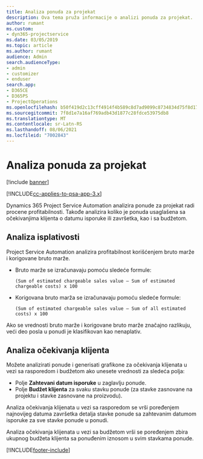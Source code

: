 ```yaml
---
title: Analiza ponuda za projekat
description: Ova tema pruža informacije o analizi ponuda za projekat.
author: rumant
ms.custom:
- dyn365-projectservice
ms.date: 03/05/2019
ms.topic: article
ms.author: rumant
audience: Admin
search.audienceType:
- admin
- customizer
- enduser
search.app:
- D365CE
- D365PS
- ProjectOperations
ms.openlocfilehash: b50f419d2c13cff4914f4b589c8d7ad9099c8734834d75f8d17104d2db40049b
ms.sourcegitcommit: 7f8d1e7a16af769adb43d1877c28fdce53975db8
ms.translationtype: MT
ms.contentlocale: sr-Latn-RS
ms.lasthandoff: 08/06/2021
ms.locfileid: "7002843"
---
```

# <a name="analysis-of-project-quotes"></a>Analiza ponuda za projekat

[!include [banner](../includes/psa-now-project-operations.md)]

[!INCLUDE[cc-applies-to-psa-app-3.x](../includes/cc-applies-to-psa-app-3x.md)]

Dynamics 365 Project Service Automation analizira ponude za projekat radi procene profitabilnosti. Takođe analizira koliko je ponuda usaglašena sa očekivanjima klijenta o datumu isporuke ili završetka, kao i sa budžetom.

## <a name="profitability-analysis"></a>Analiza isplativosti

Project Service Automation analizira profitabilnost korišćenjem bruto marže i korigovane bruto marže.

- Bruto marže se izračunavaju pomoću sledeće formule:

  `
    (Sum of estimated chargeable sales value – Sum of estimated chargeable costs) x 100
  `
- Korigovana bruto marža se izračunavaju pomoću sledeće formule:

  `
    (Sum of estimated chargeable sales value – Sum of all estimated costs) x 100
  `

Ako se vrednosti bruto marže i korigovane bruto marže značajno razlikuju, veći deo posla u ponudi je klasifikovan kao nenaplativ.

## <a name="analysis-of-customer-expectations"></a>Analiza očekivanja klijenta

Možete analizirati ponude i generisati grafikone za očekivanja klijenata u vezi sa rasporedom i budžetom ako unesete vrednosti za sledeća polja:

- Polje **Zahtevani datum isporuke** u zaglavlju ponude.
- Polje **Budžet klijenta** za svaku stavku ponude (za stavke zasnovane na projektu i stavke zasnovane na proizvodu).

Analiza očekivanja klijenata u vezi sa rasporedom se vrši poređenjem najnovijeg datuma završetka detalja stavke ponude sa zahtevanim datumom isporuke za sve stavke ponude u ponudi.

Analiza očekivanja klijenata u vezi sa budžetom vrši se poređenjem zbira ukupnog budžeta klijenta sa ponuđenim iznosom u svim stavkama ponude.


[!INCLUDE[footer-include](../includes/footer-banner.md)]